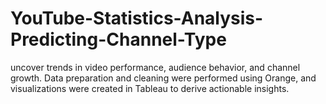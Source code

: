 # YouTube-Statistics-Analysis-Predicting-Channel-Type
uncover trends in video performance, audience behavior, and channel growth. Data preparation and cleaning were performed using Orange, and visualizations were created in Tableau to derive actionable insights.
